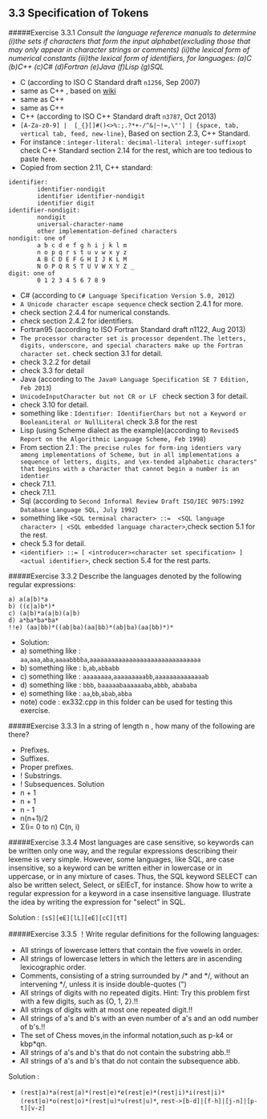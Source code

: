 3.3 Specification of Tokens
---------------------------------------------
#####Exercise 3.3.1
_Consult the language reference manuals to determine_ 
_(i)the sets if characters that form the input alphabet(excluding those that may only appear_
_in  character strings or comments)_
_(ii)the lexical form of numerical constants_
_(iii)the lexical form of identifiers, for languages:_
_(a)C  (b)C++  (c)C#  (d)Fortran  (e)Java (f)Lisp (g)SQL_
- C (according to ISO C Standard draft `n1256`, Sep 2007)
 - same as C++ , based on [wiki](http://en.wikipedia.org/wiki/C_(programming_language)#Character_set)
 - same as C++
 - same as C++
- C++ (according to ISO C++ Standard draft `n3787`, Oct 2013)
 - ```[A-Za-z0-9] |  [_{}[]#()<>%:;.?*+-/^&|~!=,\"'] | {space, tab, vertical tab, feed, new-line}```, Based on section 2.3, C++ Standard.
 - For instance : `integer-literal: decimal-literal integer-suffixopt` check C++ Standard section 2.14 for the rest, which are too tedious to paste here.
 - Copied from section 2.11, C++ standard:
```
identifier:
        identifier-nondigit
        identifier identifier-nondigit
        identifier digit
identifier-nondigit:
        nondigit
        universal-character-name
        other implementation-defined characters
nondigit: one of
        a b c d e f g h i j k l m
        n o p q r s t u v w x y z
        A B C D E F G H I J K L M
        N O P Q R S T U V W X Y Z _
digit: one of
        0 1 2 3 4 5 6 7 8 9
```
- C# (according to `C# Language Specification Version 5.0, 2012`)
 - `A Unicode character escape sequence` check section 2.4.1 for more.
 - check section 2.4.4 for numerical constands.
 - check section 2.4.2 for identifiers.
- Fortran95 (according to ISO Fortran Standard draft n1122, Aug 2013)
 - `The processor character set is processor dependent.The letters, digits, underscore, and special characters make up the Fortran character set.` check section 3.1 for detail.
 - check 3.2.2 for detail
 - check 3.3 for detail
- Java (according to `The Java® Language Specification SE 7 Edition, Feb 2013`)
 - `UnicodeInputCharacter but not CR or LF ` check section 3 for detail.
 - check 3.10 for detail.
 - something like :  `Identifier: IdentifierChars but not a Keyword or BooleanLiteral or NullLiteral` check 3.8 for the rest
- Lisp (using Scheme dialect as the example)(according to `Revised5 Report on the Algorithmic Language Scheme, Feb 1998`)
 - From section 2.1 : `The precise rules for form-ing identiers vary among implementations of Scheme, but in all implementations a sequence of letters, digits, and \ex-tended alphabetic characters" that begins with a character that cannot begin a number is an identier`
 - check 7.1.1.
 - check 7.1.1.
- Sql (according to `Second Informal Review Draft ISO/IEC 9075:1992 Database Language SQL, July 1992`)
 - something like `<SQL terminal character> ::=  <SQL language character> | <SQL embedded language character>`,check section 5.1 for the rest.
 - check 5.3 for detail.
 - `<identifier> ::= [ <introducer><character set specification> ] <actual identifier>`, check section 5.4 for the rest parts. 

#####Exercise 3.3.2
Describe the languages denoted by the following regular expressions:
```ecma
a) a(a|b)*a
b) ((ε|a)b*)*
c) (a|b)*a(a|b)(a|b)
d) a*ba*ba*ba*
!!e) (aa|bb)*((ab|ba)(aa|bb)*(ab|ba)(aa|bb)*)*
```
- Solution:
 - a) something like : `aa`,`aaa`,`aba`,`aaaabbbba`,`aaaaaaaaaaaaaaaaaaaaaaaaaaaaaaa`
 - b) something like : `b`,`ab`,`abbabb`
 - c) something like :  `aaaaaaaa`,`aaaaaaaaabb`,`aaaaaaaaaaaaaab`
 - d) something like :  `bbb`, `baaaaabaaaaaaba`,`abbb`, `abababa`
 - e) something like :  `aa`,`bb`,`abab`,`abba`
 - note) code : ex332.cpp in this folder can be used for testing this exercise.

#####Exercise 3.3.3
In a string of length n , how many of the following are there?
- Prefixes.
- Suffixes.
- Proper prefixes.
- ! Substrings.
- ! Subsequences.
Solution
- n + 1
- n + 1
- n - 1
- n(n+1)/2
- Σ(i= 0 to n) C(n, i)

#####Exercise 3.3.4
Most languages are case sensitive, so keywords can be written only one way, and the regular expressions describing their lexeme is very simple. However, some languages, like SQL, are case insensitive, so a keyword can be written either in lowercase or in uppercase, or in any mixture of cases. Thus, the SQL keyword SELECT can also be written select, Select, or sElEcT, for instance. Show how to write a regular expression for a keyword in a case­ insensitive language. Illustrate the idea by writing the expression for "select" in SQL.

Solution : `[sS][eE][lL][eE][cC][tT]`

#####Exercise 3.3.5
！Write regular definitions for the following languages:

- All strings of lowercase letters that contain the five vowels in order.
- All strings of lowercase letters in which the letters are in ascending lexicographic order.
- Comments, consisting of a string surrounded by /* and */, without an intervening */, unless it is inside double-quotes (")
- All strings of digits with no repeated digits. Hint: Try this problem first with a few digits, such as {O, 1, 2}.!!
- All strings of digits with at most one repeated digit.!!
- All strings of a's and b's with an even number of a's and an odd number of b's.!!
- The set of Chess moves,in the informal notation,such as p-k4 or kbp*qn.
- All strings of a's and b's that do not contain the substring abb.!!
- All strings of a's and b's that do not contain the subsequence abb.

Solution : 
- `(rest|a)*a(rest|a)*(rest|e)*e(rest|e)*(rest|i)*i(rest|i)*(rest|o)*o(rest|o)*(rest|u)*u(rest|u)*`, `rest->[b-d]|[f-h]|[j-n]|[p-t][v-z]`
